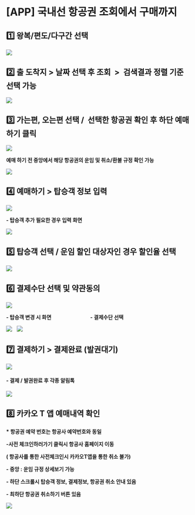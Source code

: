 # [APP] 국내선 항공권 조회에서 구매까지

**1️⃣ 왕복/편도/다구간 선택**
--------------------

![](https://kakaomobilitysupport.zendesk.com/hc/article_attachments/34282278955289)

**2️⃣** **출 도착지 > 날짜 선택 후 조회  >  검색결과 정렬 기준 선택 가능**
---------------------------------------------------

![](https://kakaomobilitysupport.zendesk.com/hc/article_attachments/34282278960153)

**3️⃣** **가는편, 오는편 선택 /  선택한 항공권 확인 후 하단 예매하기 클릭**
--------------------------------------------------

**![](https://kakaomobilitysupport.zendesk.com/hc/article_attachments/34282278963225)**

**예매 하기 전 중앙에서 해당 항공권의 운임 및 취소/환불 규정 확인 가능**

**![](https://kakaomobilitysupport.zendesk.com/hc/article_attachments/34282259692953)**

**4️⃣** **예매하기 > 탑승객 정보 입력**
----------------------------

**![](https://kakaomobilitysupport.zendesk.com/hc/article_attachments/34290312383257)**

**- 탑승객 추가 필요한 경우 입력 화면**

**![](https://kakaomobilitysupport.zendesk.com/hc/article_attachments/34290321174169)**

**5️⃣** **탑승객 선택 / 운임 할인 대상자인 경우 할인율 선택**
-----------------------------------------

**![](https://kakaomobilitysupport.zendesk.com/hc/article_attachments/34290321177625)**

**6️⃣** **결제수단 선택 및 약관동의**
--------------------------

**![](https://kakaomobilitysupport.zendesk.com/hc/article_attachments/34290321207321)**

**- 탑승객 변경 시 화면                                - 결제수단 선택**

**![](https://kakaomobilitysupport.zendesk.com/hc/article_attachments/34290321212313)    ![](https://kakaomobilitysupport.zendesk.com/hc/article_attachments/34291770964761)**

**7️⃣** **결제하기 > 결제완료 (발권대기)**
------------------------------

**![](https://kakaomobilitysupport.zendesk.com/hc/article_attachments/34291770970777)**

#### **- 결제 / 발권완료 후 각종 알림톡**

![](https://kakaomobilitysupport.zendesk.com/hc/article_attachments/34292255892761)

**8️⃣** **카카오 T 앱 예매내역 확인**
---------------------------

**\* 항공권 예약 번호는 항공사 예약번호와 동일**

**-사전 체크인하러가기 클릭시 항공사 홈페이지 이동**

**( 항공사를 통한 사전체크인시 카카오T앱을 통한 취소 불가)**

**- 중앙 : 운임 규정 상세보기 가능**

**- 하단 스크롤시 탑승객 정보, 결제정보, 항공권 취소 안내 있음**

**- 최하단 항공권 취소하기 버튼 있음**

**![](https://kakaomobilitysupport.zendesk.com/hc/article_attachments/34292282396185)**